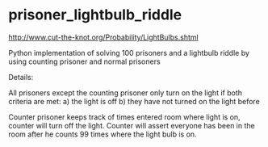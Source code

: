 # prisoner_lightbulb_riddle

http://www.cut-the-knot.org/Probability/LightBulbs.shtml

Python implementation of solving 100 prisoners and a lightbulb riddle by using counting prisoner and normal prisoners

Details:

All prisoners except the counting prisoner only turn on the light if both criteria are met:
a) the light is off
b) they have not turned on the light before

Counter prisoner keeps track of times entered room where light is on, counter will turn off the light.
Counter will assert everyone has been in the room after he counts 99 times where the light bulb is on.


